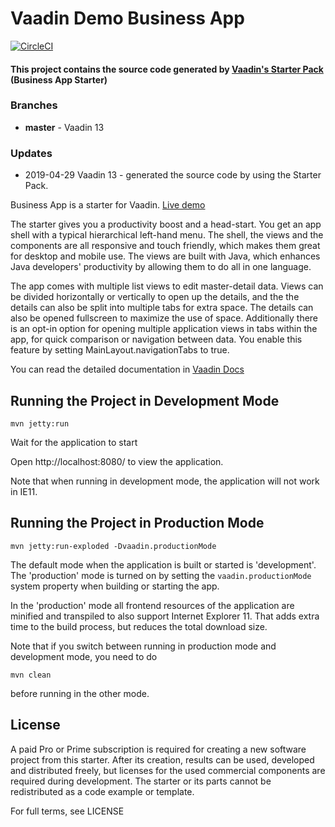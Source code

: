 # Vaadin Demo Business App
[![CircleCI](https://circleci.com/gh/igor-baiborodine/vaadin-demo-bakery-app.svg?style=svg)](https://circleci.com/gh/igor-baiborodine/vaadin-demo-business-app)

#### This project contains the source code generated by [Vaadin's Starter Pack](https://vaadin.com/start) (Business App Starter)

### Branches
* **master** - Vaadin 13

### Updates
* 2019-04-29  Vaadin 13 - generated the source code by using the Starter Pack.

Business App is a starter for Vaadin. [Live demo](https://business.demo.vaadin.com/)

The starter gives you a productivity boost and a head-start. You get an app shell with a typical hierarchical left-hand menu. The shell, the views and the components are all responsive and touch friendly, which makes them great for desktop and mobile use. The views are built with Java, which enhances Java developers' productivity by allowing them to do all in one language.

The app comes with multiple list views to edit master-detail data. Views can be divided horizontally or vertically to open up the details, and the the details can also be split into multiple tabs for extra space. The details can also be opened fullscreen to maximize the use of space. Additionally there is an opt-in option for opening multiple application views in tabs within the app, for quick comparison or navigation between data. You enable this feature by setting MainLayout.navigationTabs to true.

You can read the detailed documentation in [Vaadin Docs](https://vaadin.com/docs/businessapp/overview.html)

## Running the Project in Development Mode

`mvn jetty:run`

Wait for the application to start

Open http://localhost:8080/ to view the application.

Note that when running in development mode, the application will not work in IE11.

## Running the Project in Production Mode

`mvn jetty:run-exploded -Dvaadin.productionMode`

The default mode when the application is built or started is 'development'. The 'production' mode is turned on by setting the `vaadin.productionMode` system property when building or starting the app.

In the 'production' mode all frontend resources of the application are minified and transpiled to also support Internet Explorer 11. That adds extra time to the build process, but reduces the total download size.

Note that if you switch between running in production mode and development mode, you need to do
```
mvn clean
```
before running in the other mode.

## License
A paid Pro or Prime subscription is required for creating a new software project from this starter. After its creation, results can be used, developed and distributed freely, but licenses for the used commercial components are required during development. The starter or its parts cannot be redistributed as a code example or template.

For full terms, see LICENSE
